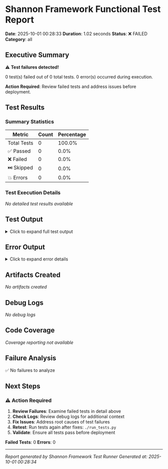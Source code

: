 # Shannon Framework Functional Test Report

**Date**: 2025-10-01 00:28:33
**Duration**: 1.02 seconds
**Status**: ❌ FAILED
**Category**: all

## Executive Summary


⚠️ **Test failures detected!**

0 test(s) failed out of 0 total tests.
0 error(s) occurred during execution.

**Action Required**: Review failed tests and address issues before deployment.


## Test Results

### Summary Statistics

| Metric | Count | Percentage |
|--------|-------|------------|
| Total Tests | 0 | 100.0% |
| ✅ Passed | 0 | 0.0% |
| ❌ Failed | 0 | 0.0% |
| ⏭️ Skipped | 0 | 0.0% |
| 💥 Errors | 0 | 0.0% |

### Test Execution Details

*No detailed test results available*

## Test Output

<details>
<summary>Click to expand full test output</summary>

```

```

</details>


## Error Output

<details>
<summary>Click to expand error details</summary>

```
/Users/nick/Library/Python/3.12/lib/python/site-packages/jupyter_client/connect.py:22: DeprecationWarning: Jupyter is migrating its paths to use standard platformdirs
given by the platformdirs library.  To remove this warning and
see the appropriate new directories, set the environment variable
`JUPYTER_PLATFORM_DIRS=1` and then run `jupyter --paths`.
The use of platformdirs will be the default in `jupyter_core` v6
  from jupyter_core.paths import jupyter_data_dir, jupyter_runtime_dir, secure_write
/Users/nick/Library/Python/3.12/lib/python/site-packages/dash/_jupyter.py:30: DeprecationWarning: The `ipykernel.comm.Comm` class has been deprecated. Please use the `comm` module instead.For creating comms, use the function `from comm import create_comm`.
  _dash_comm = Comm(target_name="dash")
/Users/nick/Library/Python/3.12/lib/python/site-packages/dash/testing/plugin.py:104: PytestDeprecationWarning: The hookimpl pytest_addhooks uses old-style configuration options (marks or attributes).
Please use the pytest.hookimpl(tryfirst=True) decorator instead
 to configure the hooks.
 See https://docs.pytest.org/en/latest/deprecations.html#configuring-hook-specs-impls-using-markers
  @pytest.mark.tryfirst
/Users/nick/Library/Python/3.12/lib/python/site-packages/_pytest/config/__init__.py:331: PluggyTeardownRaisedWarning: A plugin raised an exception during an old-style hookwrapper teardown.
Plugin: helpconfig, Hook: pytest_cmdline_parse
TypeError: ForwardRef._evaluate() missing 1 required keyword-only argument: 'recursive_guard'
For more information see https://pluggy.readthedocs.io/en/stable/api_reference.html#pluggy.PluggyTeardownRaisedWarning
  config = pluginmanager.hook.pytest_cmdline_parse(
Traceback (most recent call last):
  File "<frozen runpy>", line 198, in _run_module_as_main
  File "<frozen runpy>", line 88, in _run_code
  File "/Users/nick/Library/Python/3.12/lib/python/site-packages/pytest/__main__.py", line 5, in <module>
    raise SystemExit(pytest.console_main())
                     ^^^^^^^^^^^^^^^^^^^^^
  File "/Users/nick/Library/Python/3.12/lib/python/site-packages/_pytest/config/__init__.py", line 192, in console_main
    code = main()
           ^^^^^^
  File "/Users/nick/Library/Python/3.12/lib/python/site-packages/_pytest/config/__init__.py", line 150, in main
    config = _prepareconfig(args, plugins)
             ^^^^^^^^^^^^^^^^^^^^^^^^^^^^^
  File "/Users/nick/Library/Python/3.12/lib/python/site-packages/_pytest/config/__init__.py", line 331, in _prepareconfig
    config = pluginmanager.hook.pytest_cmdline_parse(
             ^^^^^^^^^^^^^^^^^^^^^^^^^^^^^^^^^^^^^^^^
  File "/Users/nick/Library/Python/3.12/lib/python/site-packages/pluggy/_hooks.py", line 513, in __call__
    return self._hookexec(self.name, self._hookimpls.copy(), kwargs, firstresult)
           ^^^^^^^^^^^^^^^^^^^^^^^^^^^^^^^^^^^^^^^^^^^^^^^^^^^^^^^^^^^^^^^^^^^^^^
  File "/Users/nick/Library/Python/3.12/lib/python/site-packages/pluggy/_manager.py", line 120, in _hookexec
    return self._inner_hookexec(hook_name, methods, kwargs, firstresult)
           ^^^^^^^^^^^^^^^^^^^^^^^^^^^^^^^^^^^^^^^^^^^^^^^^^^^^^^^^^^^^^
  File "/Users/nick/Library/Python/3.12/lib/python/site-packages/pluggy/_callers.py", line 156, in _multicall
    teardown[0].send(outcome)
  File "/Users/nick/Library/Python/3.12/lib/python/site-packages/_pytest/helpconfig.py", line 104, in pytest_cmdline_parse
    config: Config = outcome.get_result()
                     ^^^^^^^^^^^^^^^^^^^^
  File "/Users/nick/Library/Python/3.12/lib/python/site-packages/pluggy/_result.py", line 100, in get_result
    raise exc.with_traceback(exc.__traceback__)
  File "/Users/nick/Library/Python/3.12/lib/python/site-packages/pluggy/_callers.py", line 103, in _multicall
    res = hook_impl.function(*args)
          ^^^^^^^^^^^^^^^^^^^^^^^^^
  File "/Users/nick/Library/Python/3.12/lib/python/site-packages/_pytest/config/__init__.py", line 1075, in pytest_cmdline_parse
    self.parse(args)
  File "/Users/nick/Library/Python/3.12/lib/python/site-packages/_pytest/config/__init__.py", line 1425, in parse
    self._preparse(args, addopts=addopts)
  File "/Users/nick/Library/Python/3.12/lib/python/site-packages/_pytest/config/__init__.py", line 1305, in _preparse
    self.pluginmanager.load_setuptools_entrypoints("pytest11")
  File "/Users/nick/Library/Python/3.12/lib/python/site-packages/pluggy/_manager.py", line 421, in load_setuptools_entrypoints
    plugin = ep.load()
             ^^^^^^^^^
  File "/opt/homebrew/Cellar/python@3.12/3.12.11_1/Frameworks/Python.framework/Versions/3.12/lib/python3.12/importlib/metadata/__init__.py", line 205, in load
    module = import_module(match.group('module'))
             ^^^^^^^^^^^^^^^^^^^^^^^^^^^^^^^^^^^^
  File "/opt/homebrew/Cellar/python@3.12/3.12.11_1/Frameworks/Python.framework/Versions/3.12/lib/python3.12/importlib/__init__.py", line 90, in import_module
    return _bootstrap._gcd_import(name[level:], package, level)
           ^^^^^^^^^^^^^^^^^^^^^^^^^^^^^^^^^^^^^^^^^^^^^^^^^^^^
  File "<frozen importlib._bootstrap>", line 1387, in _gcd_import
  File "<frozen importlib._bootstrap>", line 1360, in _find_and_load
  File "<frozen importlib._bootstrap>", line 1331, in _find_and_load_unlocked
  File "<frozen importlib._bootstrap>", line 935, in _load_unlocked
  File "/Users/nick/Library/Python/3.12/lib/python/site-packages/_pytest/assertion/rewrite.py", line 186, in exec_module
    exec(co, module.__dict__)
  File "/Users/nick/Library/Python/3.12/lib/python/site-packages/langsmith/pytest_plugin.py", line 14, in <module>
    from langsmith import utils as ls_utils
  File "<frozen importlib._bootstrap>", line 1360, in _find_and_load
  File "<frozen importlib._bootstrap>", line 1331, in _find_and_load_unlocked
  File "<frozen importlib._bootstrap>", line 935, in _load_unlocked
  File "/Users/nick/Library/Python/3.12/lib/python/site-packages/_pytest/assertion/rewrite.py", line 186, in exec_module
    exec(co, module.__dict__)
  File "/Users/nick/Library/Python/3.12/lib/python/site-packages/langsmith/utils.py", line 36, in <module>
    from langsmith import schemas as ls_schemas
  File "<frozen importlib._bootstrap>", line 1360, in _find_and_load
  File "<frozen importlib._bootstrap>", line 1331, in _find_and_load_unlocked
  File "<frozen importlib._bootstrap>", line 935, in _load_unlocked
  File "/Users/nick/Library/Python/3.12/lib/python/site-packages/_pytest/assertion/rewrite.py", line 186, in exec_module
    exec(co, module.__dict__)
  File "/Users/nick/Library/Python/3.12/lib/python/site-packages/langsmith/schemas.py", line 152, in <module>
    class Example(ExampleBase):
  File "/Users/nick/Library/Python/3.12/lib/python/site-packages/pydantic/v1/main.py", line 286, in __new__
    cls.__try_update_forward_refs__()
  File "/Users/nick/Library/Python/3.12/lib/python/site-packages/pydantic/v1/main.py", line 808, in __try_update_forward_refs__
    update_model_forward_refs(cls, cls.__fields__.values(), cls.__config__.json_encoders, localns, (NameError,))
  File "/Users/nick/Library/Python/3.12/lib/python/site-packages/pydantic/v1/typing.py", line 554, in update_model_forward_refs
    update_field_forward_refs(f, globalns=globalns, localns=localns)
  File "/Users/nick/Library/Python/3.12/lib/python/site-packages/pydantic/v1/typing.py", line 520, in update_field_forward_refs
    field.type_ = evaluate_forwardref(field.type_, globalns, localns or None)
                  ^^^^^^^^^^^^^^^^^^^^^^^^^^^^^^^^^^^^^^^^^^^^^^^^^^^^^^^^^^^
  File "/Users/nick/Library/Python/3.12/lib/python/site-packages/pydantic/v1/typing.py", line 66, in evaluate_forwardref
    return cast(Any, type_)._evaluate(globalns, localns, set())
           ^^^^^^^^^^^^^^^^^^^^^^^^^^^^^^^^^^^^^^^^^^^^^^^^^^^^
TypeError: ForwardRef._evaluate() missing 1 required keyword-only argument: 'recursive_guard'

```

</details>


## Artifacts Created

*No artifacts created*

## Debug Logs

*No debug logs*

## Code Coverage

*Coverage reporting not available*

## Failure Analysis

✅ No failures to analyze

## Next Steps


### ⚠️ Action Required

1. **Review Failures**: Examine failed tests in detail above
2. **Check Logs**: Review debug logs for additional context
3. **Fix Issues**: Address root causes of test failures
4. **Retest**: Run tests again after fixes: `./run_tests.py`
5. **Validate**: Ensure all tests pass before deployment

**Failed Tests**: 0
**Errors**: 0


---

*Report generated by Shannon Framework Test Runner*
*Generated at: 2025-10-01 00:28:34*
